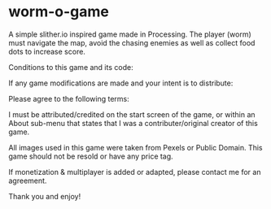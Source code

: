 # worm-o-game
A simple slither.io inspired game made in Processing.  The player (worm) must navigate the map, avoid the chasing enemies as well as collect food dots to increase score.  

Conditions to this game and its code:

If any game modifications are made and your intent is to distribute:

Please agree to the following terms:

I must be attributed/credited on the start screen of the game, or within an About sub-menu that states
that I was a contributer/original creator of this game.

All images used in this game were taken from Pexels or Public Domain.  This game should not be resold or have any price tag.

If monetization & multiplayer is added or adapted, please contact me for an agreement.

Thank you and enjoy!
